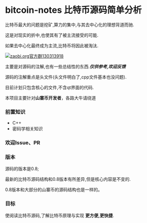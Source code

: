 # bitcoin-notes 比特币源码简单分析

比特币最大的问题是挖矿,算力的集中,与其去中心化的理想背道而驰.

这是对现实的折中,也使其有了被主流接受的可能.

如果去中心化最终成为主流,比特币将因此被淘汰.

<a target="_blank" href="http://shang.qq.com/wpa/qunwpa?idkey=0fef5aa161c5074030c3f2e99c6d564a4c68d469f187c08530d270e15714e7c2"><img border="0" src="http://pub.idqqimg.com/wpa/images/group.png" alt="zaobi.org官方群" title="zaobi.org官方群">130313918</a>

主要是对源码的注解,也有一些总结性的东西.***仅供参考,欢迎反馈***

源码的注解重点是头文件(头文件明白了,cpp文件基本也没问题).

目前计划只包含核心的文件,不含qt界面的代码.

本项目主要针对**山寨币开发者**，各路大牛请绕道

### 前置知识

* C++
* 密码学相关知识


### 欢迎Issue、PR

### 版本

源码的版本是0.8;

最新的比特币源码结构和0.8版本有所差异,但是核心内容是不变的.

0.8版本和大部分的山寨币的源码结构也是一样的。


### 目标
使阅读比特币源码,了解比特币原理与实现 **更方便,更快捷**.
